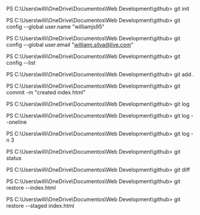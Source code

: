 PS C:\Users\willi\OneDrive\Documentos\Web Development\github> git init      

PS C:\Users\willi\OneDrive\Documentos\Web Development\github> git config --global user.name "williamjs95"

PS C:\Users\willi\OneDrive\Documentos\Web Development\github> git config --global user.email "williamj.silva@live.com"

PS C:\Users\willi\OneDrive\Documentos\Web Development\github> git config --list

PS C:\Users\willi\OneDrive\Documentos\Web Development\github> git add .

PS C:\Users\willi\OneDrive\Documentos\Web Development\github> git commit -m "created index.html"

PS C:\Users\willi\OneDrive\Documentos\Web Development\github> git log

PS C:\Users\willi\OneDrive\Documentos\Web Development\github> git log --oneline

PS C:\Users\willi\OneDrive\Documentos\Web Development\github> git log -n 3

PS C:\Users\willi\OneDrive\Documentos\Web Development\github> git status

PS C:\Users\willi\OneDrive\Documentos\Web Development\github> git diff

PS C:\Users\willi\OneDrive\Documentos\Web Development\github> git restore --index.html

PS C:\Users\willi\OneDrive\Documentos\Web Development\github>  git restore --staged index.html


